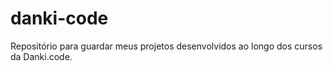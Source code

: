 # danki-code
Repositório para guardar meus projetos desenvolvidos ao longo dos cursos da Danki.code.

